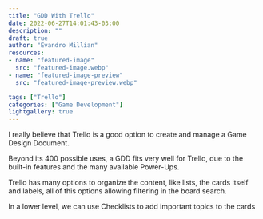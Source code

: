 ```yaml
---
title: "GDD With Trello"
date: 2022-06-27T14:01:43-03:00
description: ""
draft: true
author: "Evandro Millian"
resources:
- name: "featured-image"
  src: "featured-image.webp"
- name: "featured-image-preview"
  src: "featured-image-preview.webp"

tags: ["Trello"]
categories: ["Game Development"]
lightgallery: true
---
```


I really believe that Trello is a good option to create and manage a Game Design Document.

Beyond its 400 possible uses, a GDD fits very well for Trello, due to the built-in features and the many available Power-Ups. 

Trello has many options to organize the content, like lists, the cards itself and labels, all of this options allowing filtering in the board search.

In a lower level, we can use Checklists to add important topics to the cards
